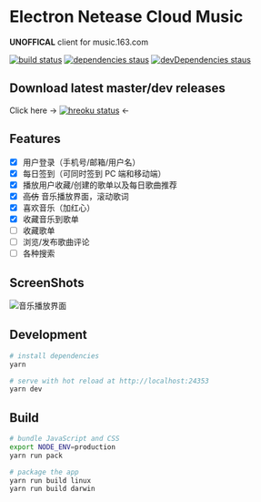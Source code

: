 # Electron Netease Cloud Music

**UNOFFICAL** client for music.163.com

[![build status](https://api.travis-ci.org/Rocket1184/electron-netease-cloud-music.svg?branch=master)](https://travis-ci.org/Rocket1184/electron-netease-cloud-music/builds)
[![dependencies staus](https://david-dm.org/rocket1184/electron-netease-cloud-music/status.svg)](https://david-dm.org/rocket1184/electron-netease-cloud-music)
[![devDependencies staus](https://david-dm.org/rocket1184/electron-netease-cloud-music/dev-status.svg)](https://david-dm.org/rocket1184/electron-netease-cloud-music?type=dev)

## Download latest master/dev releases

Click here -> [![hreoku status](https://heroku-badge.herokuapp.com/?app=electron-ncm-downloads&style=flat&svg=1)](https://electron-ncm-downloads.herokuapp.com/) <-

## Features

- [x] 用户登录（手机号/邮箱/用户名）
- [x] 每日签到（可同时签到 PC 端和移动端）
- [x] 播放用户收藏/创建的歌单以及每日歌曲推荐
- [x] ~~高仿~~ 音乐播放界面，滚动歌词
- [x] 喜欢音乐（加红心）
- [x] 收藏音乐到歌单
- [ ] 收藏歌单
- [ ] 浏览/发布歌曲评论
- [ ] 各种搜索

## ScreenShots

![音乐播放界面](https://rocka.me/static/img/877509-20170501001930615-1255918997.png)

## Development

``` bash
# install dependencies
yarn

# serve with hot reload at http://localhost:24353
yarn dev
```

## Build

``` bash
# bundle JavaScript and CSS
export NODE_ENV=production
yarn run pack

# package the app
yarn run build linux
yarn run build darwin
```
